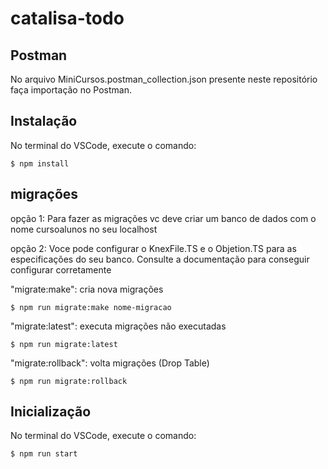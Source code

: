 # catalisa-todo

## Postman

No arquivo MiniCursos.postman_collection.json presente neste repositório faça importação no Postman.
## Instalação

No terminal do VSCode, execute o comando:

```shell
$ npm install
```

## migrações 

opção 1: 
Para fazer as migrações vc deve criar um banco de dados com o nome cursoalunos  no seu localhost

opção 2:
Voce pode configurar o KnexFile.TS e o Objetion.TS para as especificações do seu banco. Consulte a documentação para conseguir configurar corretamente

"migrate:make": cria nova migrações 

```shell
$ npm run migrate:make nome-migracao 
```

"migrate:latest": executa migrações não executadas

```shell
$ npm run migrate:latest
```

"migrate:rollback": volta migrações (Drop Table)

```shell
$ npm run migrate:rollback
```

## Inicialização

No terminal do VSCode, execute o comando:

```shell
$ npm run start
```